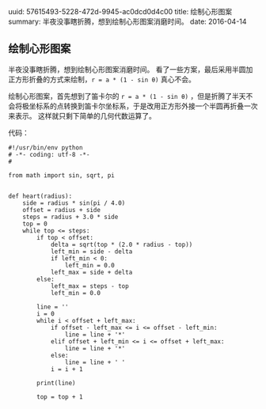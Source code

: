 uuid: 57615493-5228-472d-9945-ac0dcd0d4c00
title: 绘制心形图案
summary: 半夜没事瞎折腾，想到绘制心形图案消磨时间。
date: 2016-04-14

## 绘制心形图案 ##
半夜没事瞎折腾，想到绘制心形图案消磨时间。
看了一些方案，最后采用半圆加正方形折叠的方式来绘制，`r = a * (1 - sin θ)` 真心不会。

绘制心形图案，首先想到了笛卡尔的 `r = a * (1 - sin θ)` ，但是折腾了半天不会将极坐标系的点转换到笛卡尔坐标系，于是改用正方形外接一个半圆再折叠一次来表示。
这样就只剩下简单的几何代数运算了。

代码：
```
#!/usr/bin/env python
# -*- coding: utf-8 -*-
#

from math import sin, sqrt, pi


def heart(radius):
    side = radius * sin(pi / 4.0)
    offset = radius + side
    steps = radius + 3.0 * side
    top = 0
    while top <= steps:
        if top < offset:
            delta = sqrt(top * (2.0 * radius - top))
            left_min = side - delta
            if left_min < 0:
                left_min = 0.0
            left_max = side + delta
        else:
            left_max = steps - top
            left_min = 0.0

        line = ''
        i = 0
        while i < offset + left_max:
            if offset - left_max <= i <= offset - left_min:
                line = line + '*'
            elif offset + left_min <= i <= offset + left_max:
                line = line + '*'
            else:
                line = line + ' '
            i = i + 1

        print(line)

        top = top + 1
```
